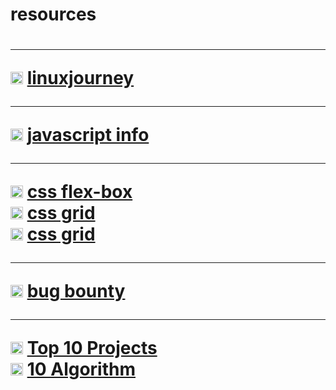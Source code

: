 
<h1>resources<h1>


<!-- linux stuff --> <hr>
<img width='20px' src='https://linuxjourney.com/assets/favicon-e8bea7a0071e296638a3a1a08be81f0a30b9c945625e5a200fefecd8d9b2ed6c.ico'>
<a href='https://linuxjourney.com/'>linuxjourney</a> <br>

<!-- javascript stuff --> <hr>
<img width='20px' src='https://javascript.info/img/favicon/favicon.png'>
<a href='https://javascript.info/'>javascript info</a> <br>

<!-- css stuff --> <hr>
<img width='20px' src='https://css-tricks.com/apple-touch-icon.png'>
<a href='https://css-tricks.com/snippets/css/a-guide-to-flexbox/#top-of-site'>css flex-box</a> <br>

<img width='20px' src='https://css-tricks.com/apple-touch-icon.png'>
<a href='https://css-tricks.com/snippets/css/complete-guide-grid/'>css grid</a> <br>

<img width='20px' src='https://developer.mozilla.org/favicon-48x48.97046865.png'>
<a href='https://developer.mozilla.org/en-US/docs/Web/CSS/CSS_Grid_Layout'>css grid</a> <br>

<!-- bug bounty --> <hr>

<img width='20px' src='https://www.bugbountyhunter.com/assets/favicons/favicon.ico'>
<a href='https://www.bugbountyhunter.com/getting-started/'>bug bounty</a> <br>

<!-- road maps --> <hr>

<img width='20px' src='https://media.geeksforgeeks.org/wp-content/cdn-uploads/gfg_favicon.png'>
<a href='https://www.geeksforgeeks.org/top-10-projects-for-beginners-to-practice-html-and-css-skills//'>Top 10 Projects</a> <br>

<img width='20px' src='https://miro.medium.com/fit/c/60/60/1*sHhtYhaCe2Uc3IU0IgKwIQ.png'>
<a href='https://faithojeabulu.medium.com/10-algorithm-challenges-for-an-absolute-beginner-edd3b6ee5f13'>10 Algorithm</a> <br>

